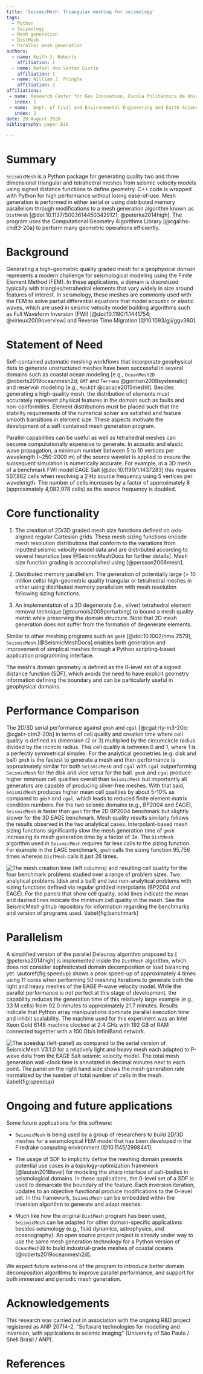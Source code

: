```yaml
---
title: 'SeismicMesh: Triangular meshing for seismology'
tags:
  - Python
  - Seismology
  - Mesh generation
  - DistMesh
  - Parallel mesh generation
authors:
  - name: Keith J. Roberts
    affiliation: 1
  - name: Rafael dos Santos Gioria
    affiliation: 1
  - name: William J. Pringle
    affiliation: 2
affiliations:
 - name: Research Center for Gas Innovation, Escola Politécnica da Universidade de São Paulo, São Paulo, Brazil.
   index: 1
 - name:  Dept. of Civil and Environmental Engineering and Earth Sciences, University of Notre Dame, 156 Fitzpatrick Hall, Notre Dame, IN, U.S.A.
   index: 2
date: 20 August 2020
bibliography: paper.bib

---
```

# Summary

`SeismicMesh` is a Python package for generating quality two and three dimensional triangular and tetrahedral meshes from seismic velocity models using signed distance functions to define geometry. C++ code is wrapped with Python for high performance without losing ease-of-use. Mesh generation is performed in either serial or using distributed memory parallelism through modifications to a mesh generation algorithm known as `DistMesh` [@doi:10.1137/S0036144503429121; @peterka2014high]. The program uses the Computational Geometry Algorithms Library [@cgal:hs-chdt3-20a] to perform many geometric operations efficiently.


# Background

Generating a high-geometric quality graded mesh for a geophysical domain represents a modern challenge for seismological modeling using the Finite Element Method (FEM). In these applications, a domain is discretized typically with triangles/tetrahedral elements that vary widely in size around features of interest. In seismology, these meshes are commonly used with the FEM to solve partial differential equations that model acoustic or elastic waves, which are used in seismic velocity model building algorithms such as Full Waveform Inversion (FWI) [@doi:10.1190/1.1441754; @virieux2009overview] and Reverse Time Migration [@10.1093/gji/ggv380].

# Statement of Need

Self-contained automatic meshing workflows that incorporate geophysical data to generate unstructured meshes have been successful in several domains such as coastal ocean modeling [e.g., `OceanMesh2D` @roberts2019oceanmesh2d; `GMT` and `Terreno` @gorman2008systematic] and reservoir modeling [e.g., `MeshIT` @cacace2015meshit]. Besides generating a high-quality mesh, the distribution of elements must accurately represent physical features in the domain such as faults and non-conformities. Element distributions must be placed such that the stability requirements of the numerical solver are satisfied and feature smooth transitions in element size. These aspects motivate the development of a self-contained mesh generation program.

Parallel capabilities can be useful as well as tetrahedral meshes can become computationally expensive to generate. In acoustic and elastic wave propagation, a minimum number between 5 to 10 vertices per wavelength (~250-2000 m) of the source wavelet is applied to ensure the subsequent simulation is numerically accurate. For example, in a 3D mesh of a benchmark FWI model EAGE Salt [@doi:10.1190/1.1437283] this requires 507,862 cells when resolving a 2 Hz source frequency using 5 vertices per wavelength. The number of cells increases by a factor of approximately 8 (approximately 4,082,978 cells) as the source frequency is doubled.


# Core functionality

  1. The creation of 2D/3D graded mesh size functions defined on axis-aligned regular Cartesian grids. These mesh sizing functions encode mesh resolution distributions that conform to the variations from inputted seismic velocity model data and are distributed according to several heuristics [see @SeismicMeshDocs for further details]. Mesh size function grading is accomplished using [@persson2006mesh].

  2. Distributed memory parallelism. The generation of potentially large (> 10 million cells) high-geometric quality triangular or tetrahedral meshes in either using distributed memory parallelism with mesh resolution following sizing functions.

  3. An implementation of a 3D degenerate (i.e., sliver) tetrahedral element removal technique [@tournois2009perturbing] to bound a mesh quality metric while preserving the domain structure. Note that 2D mesh generation does not suffer from the formation of degenerate elements.

 Similar to other meshing programs such as `gmsh` [@doi:10.1002/nme.2579], `SeismicMesh` [@SeismicMeshDocs] enables both generation and improvement of simplical meshes through a Python scripting-based application programming interface.

The mesh's domain geometry is defined as the 0-level set of a signed distance function (SDF), which avoids the need to have explicit geometry information defining the boundary and can be particularly useful in geophysical domains.


# Performance Comparison

The 2D/3D serial performance against `gmsh` and `cgal` [@cgal:rty-m3-20b; @cgal:r-ctm2-20b] in terms of cell quality and creation time where cell quality is defined as dimension (2 or 3) multiplied by the circumcircle radius divided by the incircle radius. This cell quality is between 0 and 1, where 1 is a perfectly symmetrical simplex. For the analytical geometries (e.g. disk and ball) `gmsh` is the fastest to generate a mesh and then performance is approximately similar for both `SeismicMesh` and `cgal` with `cgal` outperforming `SeismicMesh` for the disk and vice versa for the ball. `gmsh` and `cgal` produce higher minimum cell qualities overall than `SeismicMesh` but importantly all generators are capable of producing sliver-free meshes. With that said, `SeismicMesh` produces higher mean cell qualities by about 5-10\% as compared to `gmsh` and `cgal`, which leads to reduced finite element matrix condition numbers. For the two seismic domains (e.g., BP2004 and EAGE), `SeismicMesh` is faster than `gmsh` for the 2D BP2004 benchmark but slightly slower for the 3D EAGE benchmark. Mesh quality results similarly follows the results observed in the two analytical cases. Interpolant-based mesh sizing functions significantly slow the mesh generation time of `gmsh` increasing its mesh generation time by a factor of 3x. The `DistMesh` algorithm used in `SeismicMesh` requires far less calls to the sizing function. For example in the EAGE benchmark, `gmsh` calls the sizing function 95,756 times whereas `DistMesh` calls it just 26 times.

![The mesh creation time (left columns) and resulting cell quality for the four benchmark problems studied over a range of problem sizes. Two analytical problems (disk and a ball) and two non-analytical problems with sizing functions defined via regular gridded interpolants (BP2004 and EAGE). For the panels that show cell quality, solid lines indicate the mean and dashed lines indicate the minimum cell quality in the mesh. See the `SeismicMesh` github repository for information regarding the benchmarks and version of programs used. \label{fig:benchmark}](Benchmarks.png)


# Parallelism

A simplified version of the parallel Delaunay algorithm proposed by [ @peterka2014high] is implemented inside the `DistMesh` algorithm, which does not consider sophisticated domain decomposition or load balancing yet. \autoref{fig:speedup} shows a peak speed-up of approximately 4 times using 11 cores when performing 50 meshing iterations to generate both the light and heavy meshes of the EAGE P-wave velocity model. While the parallel performance is not perfect at this stage of development, the capability reduces the generation time of this relatively large example (e.g., 33 M cells) from 92.0 minutes to approximately 21.7 minutes. Results indicate that Python array manipulations dominate parallel execution time and inhibit scalability. The machine used for this experiment was an Intel Xeon Gold 6148 machine clocked at 2.4 GHz  with 192 GB of RAM connected together with a 100 Gb/s InfiniBand network.

![The speedup (left-panel) as compared to the serial version of SeismicMesh V3.1.0 for a relatively light and heavy mesh each adapted to P-wave data from the EAGE Salt seismic velocity model. The total mesh generation wall-clock time is annotated in decimal minutes next to each point. The panel on the right hand side shows the mesh generation rate normalized by the number of total number of cells in the mesh. \label{fig:speedup}](Performance.png)


# Ongoing and future applications

 Some future applications for this software:

 * `SeismicMesh` is being used by a group of researchers to build 2D/3D meshes for a seismological FEM model that has been developed in the Firedrake computing environment [@10.1145/2998441].

 * The usage of SDF to implicitly define the meshing domain presents potential use cases in a topology-optimization framework [@laurain2018level] for modeling the sharp interface of salt-bodies in seismological domains. In these applications, the 0-level set of a SDF is used to demarcate the boundary of the feature. Each inversion iteration, updates to an objective functional produce modifications to the 0-level set. In this framework, `SeismicMesh` can be embedded within the inversion algorithm to generate and adapt meshes.

 * Much like how the original `DistMesh` program has been used, `SeismicMesh` can be adapted for other domain-specific applications besides seismology (e.g., fluid dynamics, astrophysics, and oceanography). An open source project project is already under way to use the same mesh generation technology for a Python version of `OceanMesh2D` to build industrial-grade meshes of coastal oceans [@roberts2019oceanmesh2d].

 We expect future extensions of the program to introduce better domain decomposition algorithms to improve parallel performance, and support for both immersed and periodic mesh generation.

# Acknowledgements

This research was carried out in association with the ongoing R&D project registered as ANP 20714-2, "Software technologies for modelling and inversion, with applications in seismic imaging"  (University of São Paulo / Shell Brasil / ANP).

# References
